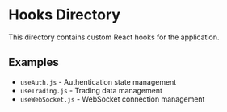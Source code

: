
# Hooks Directory

This directory contains custom React hooks for the application.

## Examples
- `useAuth.js` - Authentication state management
- `useTrading.js` - Trading data management
- `useWebSocket.js` - WebSocket connection management
